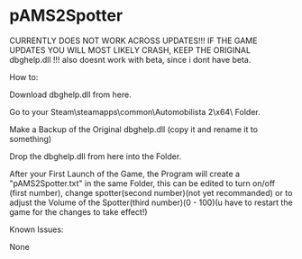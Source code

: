 # pAMS2Spotter


CURRENTLY DOES NOT WORK ACROSS UPDATES!!! IF THE GAME UPDATES YOU WILL MOST LIKELY CRASH, KEEP THE ORIGINAL dbghelp.dll !!! also doesnt work with beta, since i dont have beta.


How to:

  Download dbghelp.dll from here.
  
  Go to your Steam\steamapps\common\Automobilista 2\x64\ Folder.
  
  Make a Backup of the Original dbghelp.dll (copy it and rename it to something)
  
  Drop the dbghelp.dll from here into the Folder.
  
  
  After your First Launch of the Game, the Program will create a "pAMS2Spotter.txt" in the same Folder, this can be edited to turn on/off (first number), change spotter(second number)(not yet recommanded) or to adjust the Volume of the Spotter(third number)(0 - 100)(u have to restart the game for the changes to take effect!)

Known Issues:

  None

